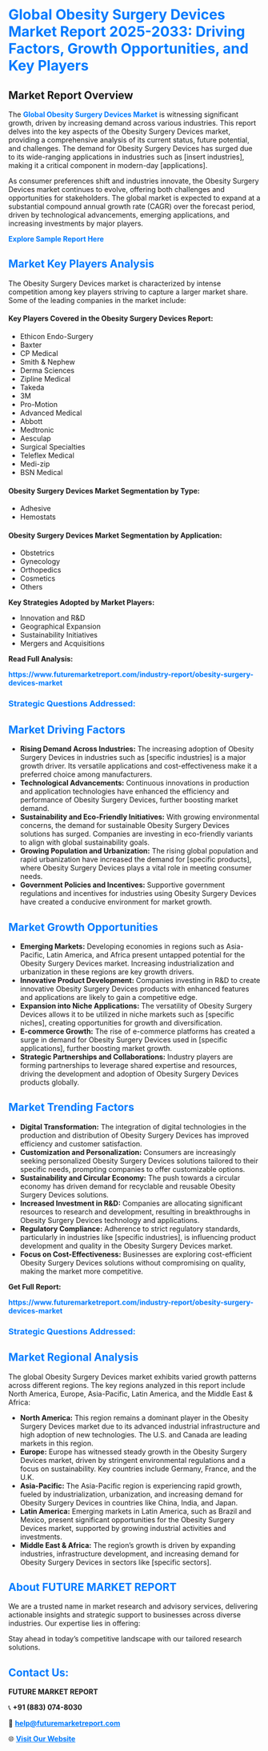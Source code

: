 <h1 style="color: #007BFF;">Global Obesity Surgery Devices Market Report 2025-2033: Driving Factors, Growth Opportunities, and Key Players</h1>

<section id="overview">
<h2>Market Report Overview</h2>
<p>The <a href="https://www.futuremarketreport.com/industry-report/obesity-surgery-devices-market" style="color: #007BFF; text-decoration: none;"><strong>Global Obesity Surgery Devices Market</strong></a> is witnessing significant growth, driven by increasing demand across various industries. This report delves into the key aspects of the Obesity Surgery Devices market, providing a comprehensive analysis of its current status, future potential, and challenges. The demand for Obesity Surgery Devices has surged due to its wide-ranging applications in industries such as [insert industries], making it a critical component in modern-day [applications].</p>
<p>As consumer preferences shift and industries innovate, the Obesity Surgery Devices market continues to evolve, offering both challenges and opportunities for stakeholders. The global market is expected to expand at a substantial compound annual growth rate (CAGR) over the forecast period, driven by technological advancements, emerging applications, and increasing investments by major players.</p>
</section>

<section id="overview">
<p><a href="https://www.futuremarketreport.com/request-sample/reportId=36210" style="color: #007BFF; text-decoration: none;"><strong>Explore Sample Report Here</strong></a></p>
</section>

<section id="key-players">
<h2 style="color: #007BFF;">Market Key Players Analysis</h2>
<p>The Obesity Surgery Devices market is characterized by intense competition among key players striving to capture a larger market share. Some of the leading companies in the market include:</p>
<h4>Key Players Covered in the Obesity Surgery Devices Report:</h4>
<ul><li>Ethicon Endo-Surgery</li><li>Baxter</li><li>CP Medical</li><li>Smith &amp; Nephew</li><li>Derma Sciences</li><li>Zipline Medical</li><li>Takeda</li><li>3M</li><li>Pro-Motion</li><li>Advanced Medical</li><li>Abbott</li><li>Medtronic</li><li>Aesculap</li><li>Surgical Specialties</li><li>Teleflex Medical</li><li>Medi-zip</li><li>BSN Medical</li></ul>
<h4>Obesity Surgery Devices Market Segmentation by Type:</h4>
<ul><li>Adhesive</li><li>Hemostats</li></ul>

<h4>Obesity Surgery Devices Market Segmentation by Application:</h4>
<ul><li>Obstetrics</li><li>Gynecology</li><li>Orthopedics</li><li>Cosmetics</li><li>Others</li></ul>
<p><strong>Key Strategies Adopted by Market Players:</strong></p>
<ul>
<li>Innovation and R&D</li>
<li>Geographical Expansion</li>
<li>Sustainability Initiatives</li>
<li>Mergers and Acquisitions</li>
</ul>
</section>

<section>
<p><strong>Read Full Analysis: </strong></p><a href="https://www.futuremarketreport.com/industry-report/obesity-surgery-devices-market" style="color: #007BFF; text-decoration: none;"><strong>https://www.futuremarketreport.com/industry-report/obesity-surgery-devices-market</strong></a>
<h3 style="color: #007BFF;">Strategic Questions Addressed:</h3>
</section>

<section id="driving-factors">
<h2 style="color: #007BFF;">Market Driving Factors</h2>
<ul>
<li><strong>Rising Demand Across Industries:</strong> The increasing adoption of Obesity Surgery Devices in industries such as [specific industries] is a major growth driver. Its versatile applications and cost-effectiveness make it a preferred choice among manufacturers.</li>
<li><strong>Technological Advancements:</strong> Continuous innovations in production and application technologies have enhanced the efficiency and performance of Obesity Surgery Devices, further boosting market demand.</li>
<li><strong>Sustainability and Eco-Friendly Initiatives:</strong> With growing environmental concerns, the demand for sustainable Obesity Surgery Devices solutions has surged. Companies are investing in eco-friendly variants to align with global sustainability goals.</li>
<li><strong>Growing Population and Urbanization:</strong> The rising global population and rapid urbanization have increased the demand for [specific products], where Obesity Surgery Devices plays a vital role in meeting consumer needs.</li>
<li><strong>Government Policies and Incentives:</strong> Supportive government regulations and incentives for industries using Obesity Surgery Devices have created a conducive environment for market growth.</li>
</ul>
</section>

<section id="growth-opportunities">
<h2 style="color: #007BFF;">Market Growth Opportunities</h2>
<ul>
<li><strong>Emerging Markets:</strong> Developing economies in regions such as Asia-Pacific, Latin America, and Africa present untapped potential for the Obesity Surgery Devices market. Increasing industrialization and urbanization in these regions are key growth drivers.</li>
<li><strong>Innovative Product Development:</strong> Companies investing in R&D to create innovative Obesity Surgery Devices products with enhanced features and applications are likely to gain a competitive edge.</li>
<li><strong>Expansion into Niche Applications:</strong> The versatility of Obesity Surgery Devices allows it to be utilized in niche markets such as [specific niches], creating opportunities for growth and diversification.</li>
<li><strong>E-commerce Growth:</strong> The rise of e-commerce platforms has created a surge in demand for Obesity Surgery Devices used in [specific applications], further boosting market growth.</li>
<li><strong>Strategic Partnerships and Collaborations:</strong> Industry players are forming partnerships to leverage shared expertise and resources, driving the development and adoption of Obesity Surgery Devices products globally.</li>
</ul>
</section>

<section id="trending-factors">
<h2 style="color: #007BFF;">Market Trending Factors</h2>
<ul>
<li><strong>Digital Transformation:</strong> The integration of digital technologies in the production and distribution of Obesity Surgery Devices has improved efficiency and customer satisfaction.</li>
<li><strong>Customization and Personalization:</strong> Consumers are increasingly seeking personalized Obesity Surgery Devices solutions tailored to their specific needs, prompting companies to offer customizable options.</li>
<li><strong>Sustainability and Circular Economy:</strong> The push towards a circular economy has driven demand for recyclable and reusable Obesity Surgery Devices solutions.</li>
<li><strong>Increased Investment in R&D:</strong> Companies are allocating significant resources to research and development, resulting in breakthroughs in Obesity Surgery Devices technology and applications.</li>
<li><strong>Regulatory Compliance:</strong> Adherence to strict regulatory standards, particularly in industries like [specific industries], is influencing product development and quality in the Obesity Surgery Devices market.</li>
<li><strong>Focus on Cost-Effectiveness:</strong> Businesses are exploring cost-efficient Obesity Surgery Devices solutions without compromising on quality, making the market more competitive.</li>
</ul>
</section>

<section>
<p><strong>Get Full Report: </strong></p><a href="https://www.futuremarketreport.com/industry-report/obesity-surgery-devices-market" style="color: #007BFF; text-decoration: none;"><strong>https://www.futuremarketreport.com/industry-report/obesity-surgery-devices-market</strong></a>
<h3 style="color: #007BFF;">Strategic Questions Addressed:</h3>
</section>


<section id="regional-analysis">
<h2 style="color: #007BFF;">Market Regional Analysis</h2>
<p>The global Obesity Surgery Devices market exhibits varied growth patterns across different regions. The key regions analyzed in this report include North America, Europe, Asia-Pacific, Latin America, and the Middle East & Africa:</p>
<ul>
<li><strong>North America:</strong> This region remains a dominant player in the Obesity Surgery Devices market due to its advanced industrial infrastructure and high adoption of new technologies. The U.S. and Canada are leading markets in this region.</li>
<li><strong>Europe:</strong> Europe has witnessed steady growth in the Obesity Surgery Devices market, driven by stringent environmental regulations and a focus on sustainability. Key countries include Germany, France, and the U.K.</li>
<li><strong>Asia-Pacific:</strong> The Asia-Pacific region is experiencing rapid growth, fueled by industrialization, urbanization, and increasing demand for Obesity Surgery Devices in countries like China, India, and Japan.</li>
<li><strong>Latin America:</strong> Emerging markets in Latin America, such as Brazil and Mexico, present significant opportunities for the Obesity Surgery Devices market, supported by growing industrial activities and investments.</li>
<li><strong>Middle East & Africa:</strong> The region’s growth is driven by expanding industries, infrastructure development, and increasing demand for Obesity Surgery Devices in sectors like [specific sectors].</li>
</ul>
</section>

<footer>
<h2 style="color: #007BFF;">About FUTURE MARKET REPORT</h2>
<p>We are a trusted name in market research and advisory services, delivering actionable insights and strategic support to businesses across diverse industries. Our expertise lies in offering:</p>

<p>Stay ahead in today’s competitive landscape with our tailored research solutions.</p>

<h2 style="color: #007BFF;">Contact Us:</h2>
<p><strong>FUTURE MARKET REPORT</strong></p>
<p>📞 <strong>+91 (883) 074-8030</strong></p>
<p>📧 <strong><a href="mailto:help@futuremarketreport.com" style="color: #007BFF;">help@futuremarketreport.com</a></strong></p>
<p>🌐 <strong><a href="https://www.futuremarketreport.com/" style="color: #007BFF;">Visit Our Website</a></strong></p>
</footer>